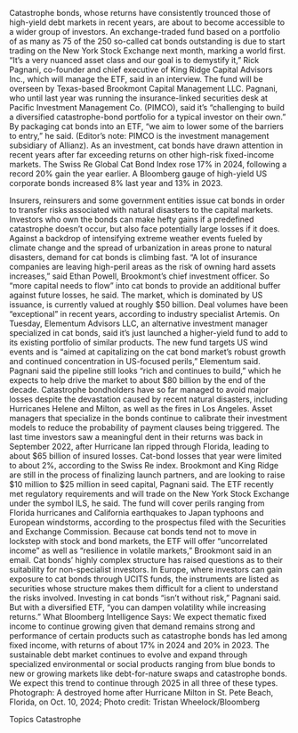 Catastrophe bonds, whose returns have consistently trounced those of high-yield debt markets in recent years, are about to become accessible to a wider group of investors.
An exchange-traded fund based on a portfolio of as many as 75 of the 250 so-called cat bonds outstanding is due to start trading on the New York Stock Exchange next month, marking a world first.
“It’s a very nuanced asset class and our goal is to demystify it,” Rick Pagnani, co-founder and chief executive of King Ridge Capital Advisors Inc., which will manage the ETF, said in an interview. The fund will be overseen by Texas-based Brookmont Capital Management LLC.
Pagnani, who until last year was running the insurance-linked securities desk at Pacific Investment Management Co. (PIMCO), said it’s “challenging to build a diversified catastrophe-bond portfolio for a typical investor on their own.” By packaging cat bonds into an ETF, “we aim to lower some of the barriers to entry,” he said. (Editor’s note: PIMCO is the investment management subsidiary of Allianz).
As an investment, cat bonds have drawn attention in recent years after far exceeding returns on other high-risk fixed-income markets. The Swiss Re Global Cat Bond Index rose 17% in 2024, following a record 20% gain the year earlier. A Bloomberg gauge of high-yield US corporate bonds increased 8% last year and 13% in 2023.

Insurers, reinsurers and some government entities issue cat bonds in order to transfer risks associated with natural disasters to the capital markets. Investors who own the bonds can make hefty gains if a predefined catastrophe doesn’t occur, but also face potentially large losses if it does.
Against a backdrop of intensifying extreme weather events fueled by climate change and the spread of urbanization in areas prone to natural disasters, demand for cat bonds is climbing fast.
“A lot of insurance companies are leaving high-peril areas as the risk of owning hard assets increases,” said Ethan Powell, Brookmont’s chief investment officer. So “more capital needs to flow” into cat bonds to provide an additional buffer against future losses, he said.
The market, which is dominated by US issuance, is currently valued at roughly $50 billion. Deal volumes have been “exceptional” in recent years, according to industry specialist Artemis. On Tuesday, Elementum Advisors LLC, an alternative investment manager specialized in cat bonds, said it’s just launched a higher-yield fund to add to its existing portfolio of similar products. The new fund targets US wind events and is “aimed at capitalizing on the cat bond market’s robust growth and continued concentration in US-focused perils,” Elementum said.
Pagnani said the pipeline still looks “rich and continues to build,” which he expects to help drive the market to about $80 billion by the end of the decade.
Catastrophe bondholders have so far managed to avoid major losses despite the devastation caused by recent natural disasters, including Hurricanes Helene and Milton, as well as the fires in Los Angeles. Asset managers that specialize in the bonds continue to calibrate their investment models to reduce the probability of payment clauses being triggered.
The last time investors saw a meaningful dent in their returns was back in September 2022, after Hurricane Ian ripped through Florida, leading to about $65 billion of insured losses. Cat-bond losses that year were limited to about 2%, according to the Swiss Re index.
Brookmont and King Ridge are still in the process of finalizing launch partners, and are looking to raise $10 million to $25 million in seed capital, Pagnani said. The ETF recently met regulatory requirements and will trade on the New York Stock Exchange under the symbol ILS, he said.
The fund will cover perils ranging from Florida hurricanes and California earthquakes to Japan typhoons and European windstorms, according to the prospectus filed with the Securities and Exchange Commission. Because cat bonds tend not to move in lockstep with stock and bond markets, the ETF will offer “uncorrelated income” as well as “resilience in volatile markets,” Brookmont said in an email.
Cat bonds’ highly complex structure has raised questions as to their suitability for non-specialist investors. In Europe, where investors can gain exposure to cat bonds through UCITS funds, the instruments are listed as securities whose structure makes them difficult for a client to understand the risks involved.
Investing in cat bonds “isn’t without risk,” Pagnani said. But with a diversified ETF, “you can dampen volatility while increasing returns.”
What Bloomberg Intelligence Says:
We expect thematic fixed income to continue growing given that demand remains strong and performance of certain products such as catastrophe bonds has led among fixed income, with returns of about 17% in 2024 and 20% in 2023. The sustainable debt market continues to evolve and expand through specialized environmental or social products ranging from blue bonds to new or growing markets like debt-for-nature swaps and catastrophe bonds. We expect this trend to continue through 2025 in all three of these types.
Photograph: A destroyed home after Hurricane Milton in St. Pete Beach, Florida, on Oct. 10, 2024; Photo credit: Tristan Wheelock/Bloomberg

Topics
Catastrophe

